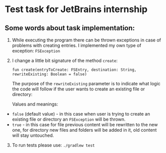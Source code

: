 # Test task for JetBrains internship

## Some words about task implementation:

1. While executing the program there can be thrown exceptions in case of problems with creating entries.
I implemented my own type of exception: `FSException`

2. I change a little bit signature of the method `create`:

    ```fun create(entryToCreate: FSEntry, destination: String, rewriteExisting: Boolean = false)```

    The purpose of the `rewriteExisting` parameter is to indicate what logic the code will follow if the user wants 
to create an existing file or directory:

    Values and meanings: 

* `false` (default value) - in this case when user is trying to create an existing file or directory an `FSException` will be thrown.
* `true` - in this case for file previous content will be rewritten to the new one, for directory new files and folders
will be added in it, old content will stay untouched.

3. To run tests please use:  `./gradlew test`